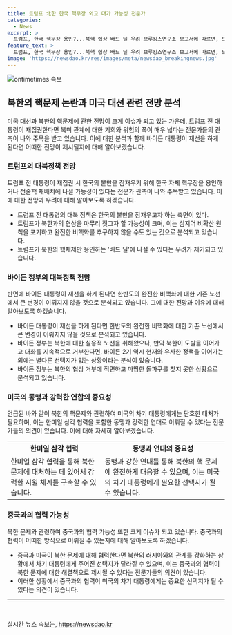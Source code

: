 ```yaml
---
title: 트럼프 北한 한국 핵무장 외교 대가 가능성 전문가
categories:
  - News
excerpt: >
  트럼프, 한국 핵무장 용인?...북핵 협상 배드 딜 우려 브루킹스연구소 보고서에 따르면, 도널드 트럼프 전 대통령의 재집권 시 한국의 불만을 잠재우기 위해 한국의 핵무장을 용인하거나 전술핵 재배치에 나설 가능성이 있다고 전문가들이 우려하고 있다. 또한, 트럼프의 북한과의 직접 외교에 나서기 위해 한국과의 동맹을 희생할 우려도 제기되고 있다. 바이든 정부의 경우, 북한과의 협상 거부에 직면해 뚜렷한 선택지가 없는 상황으로 분석되고 있으며, 북러 밀착으로 불안정성 커지는 한반도 문제에 대해 중국과의 협력 가능성이 확대됐다고 지적되고 있다.
feature_text: >
  트럼프, 한국 핵무장 용인?...북핵 협상 배드 딜 우려 브루킹스연구소 보고서에 따르면, 도널드 트럼프 전 대통령의 재집권 시 한국의 불만을 잠재우기 위해 한국의 핵무장을 용인하거나 전술핵 재배치에 나설 가능성이 있다고 전문가들이 우려하고 있다. 또한, 트럼프의 북한과의 직접 외교에 나서기 위해 한국과의 동맹을 희생할 우려도 제기되고 있다. 바이든 정부의 경우, 북한과의 협상 거부에 직면해 뚜렷한 선택지가 없는 상황으로 분석되고 있으며, 북러 밀착으로 불안정성 커지는 한반도 문제에 대해 중국과의 협력 가능성이 확대됐다고 지적되고 있다.
image: 'https://newsdao.kr/res/images/meta/newsdao_breakingnews.jpg'
---
```


<p><img src="https://newsdao.kr/res/images/meta/newsdao_breakingnews.jpg" alt="ontimetimes 속보" /></p>

<h2 data-ke-size="size26">북한의 핵문제 논란과 미국 대선 관련 전망 분석</h2>

<p data-ke-size="size16">미국 대선과 북한의 핵문제에 관한 전망이 크게 이슈가 되고 있는 가운데, 트럼프 전 대통령이 재집권한다면 북미 관계에 대한 기회와 위험의 폭이 매우 넓다는 전문가들의 관측이 나와 주목을 받고 있습니다. 이에 대한 분석과 함께 바이든 대통령이 재선을 하게 된다면 어떠한 전망이 제시될지에 대해 알아보겠습니다.</p>

<h3 data-ke-size="size24">트럼프의 대북정책 전망</h3>

<p data-ke-size="size16">트럼프 전 대통령이 재집권 시 한국의 불만을 잠재우기 위해 한국 자체 핵무장을 용인하거나 전술핵 재배치에 나설 가능성이 있다는 전문가 관측이 나와 주목받고 있습니다. 이에 대한 전망과 우려에 대해 알아보도록 하겠습니다.</p>

<ul>
  <li>트럼프 전 대통령의 대북 정책은 한국의 불만을 잠재우고자 하는 측면이 있다.</li>
  <li>트럼프가 북한과의 협상을 마무리 짓고자 할 가능성이 크며, 이는 심지어 비확산 원칙을 포기하고 완전한 비핵화를 추구하지 않을 수도 있는 것으로 분석되고 있습니다.</li>
  <li>트럼프가 북한의 핵체제만 용인하는 '배드 딜'에 나설 수 있다는 우려가 제기되고 있습니다.</li>
</ul>

<h3 data-ke-size="size24">바이든 정부의 대북정책 전망</h3>

<p data-ke-size="size16">반면에 바이든 대통령이 재선을 하게 된다면 한반도의 완전한 비핵화에 대한 기존 노선에서 큰 변경이 이뤄지지 않을 것으로 분석되고 있습니다. 그에 대한 전망과 이유에 대해 알아보도록 하겠습니다.</p>

<ul>
  <li>바이든 대통령이 재선을 하게 된다면 한반도의 완전한 비핵화에 대한 기존 노선에서 큰 변경이 이뤄지지 않을 것으로 분석되고 있습니다.</li>
  <li>바이든 정부는 북한에 대한 실용적 노선을 취해왔으나, 만약 북한이 도발을 이어가고 대화를 지속적으로 거부한다면, 바이든 2기 역시 현재와 유사한 정책을 이어가는 외에는 별다른 선택지가 없는 상황이라는 분석이 있습니다.</li>
  <li>바이든 정부는 북한의 협상 거부에 직면하고 마땅한 돌파구를 찾지 못한 상황으로 분석되고 있습니다.</li>
</ul>

<h3 data-ke-size="size24">미국의 동맹과 강력한 연합의 중요성</h3>

<p data-ke-size="size16">언급된 바와 같이 북한의 핵문제와 관련하여 미국의 차기 대통령에게는 단호한 대처가 필요하며, 이는 한미일 삼각 협력을 포함한 동맹과 강력한 연대로 이뤄질 수 있다는 전문가들의 의견이 있습니다. 이에 대해 자세히 알아보겠습니다.</p>

<table>
  <tr>
    <td style="text-align: center; height: 17px;"><b>한미일 삼각 협력</b></td>
    <td style="text-align: center; height: 17px;"><b>동맹과 연대의 중요성</b></td>
  </tr>
  <tr>
    <td style="text-align: left;">한미일 삼각 협력을 통해 북한 문제에 대처하는 데 있어서 강력한 지원 체계를 구축할 수 있습니다.</td>
    <td style="text-align: left;">동맹과 강한 연대를 통해 북한의 핵 문제에 완전하게 대응할 수 있으며, 이는 미국의 차기 대통령에게 필요한 선택지가 될 수 있습니다.</td>
  </tr>
</table>

<h3 data-ke-size="size24">중국과의 협력 가능성</h3>

<p data-ke-size="size16">북한 문제와 관련하여 중국과의 협력 가능성 또한 크게 이슈가 되고 있습니다. 중국과의 협력이 어떠한 방식으로 이뤄질 수 있는지에 대해 알아보도록 하겠습니다.</p>

<ul>
  <li>중국과 미국이 북한 문제에 대해 협력한다면 북한의 러시아와의 관계를 강화하는 상황에서 차기 대통령에게 주어진 선택지가 달라질 수 있으며, 이는 중국과의 협력이 북한 문제에 대한 해결책으로 제시될 수 있다는 전문가들의 의견이 있습니다.</li>
  <li>이러한 상황에서 중국과의 협력이 미국의 차기 대통령에게는 중요한 선택지가 될 수 있다는 의견이 있습니다.</li>
</ul>

<hr>

<p data-ke-size="size16">&nbsp;</p>
실시간 뉴스 속보는, <a href="https://newsdao.kr" rel="dofollow">https://newsdao.kr</a>


